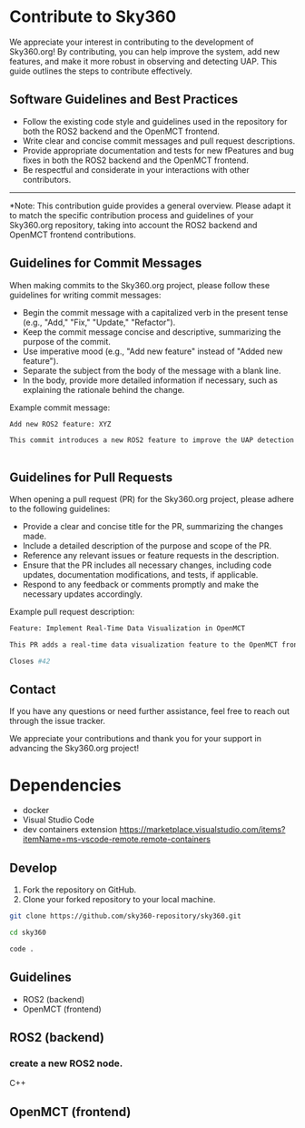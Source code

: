 # Contribute to Sky360
We appreciate your interest in contributing to the development of Sky360.org! By contributing, you can help improve the system, add new features, and make it more robust in observing and detecting UAP. This guide outlines the steps to contribute effectively.

## Software Guidelines and Best Practices
* Follow the existing code style and guidelines used in the repository for both the ROS2 backend and the OpenMCT frontend.
* Write clear and concise commit messages and pull request descriptions.
* Provide appropriate documentation and tests for new fPeatures and bug fixes in both the ROS2 backend and the OpenMCT frontend.
* Be respectful and considerate in your interactions with other contributors.

--- 
*Note: This contribution guide provides a general overview. Please adapt it to match the specific contribution process and guidelines of your Sky360.org repository, taking into account the ROS2 backend and OpenMCT frontend contributions.

## Guidelines for Commit Messages
When making commits to the Sky360.org project, please follow these guidelines for writing commit messages:

- Begin the commit message with a capitalized verb in the present tense (e.g., "Add," "Fix," "Update," "Refactor").
- Keep the commit message concise and descriptive, summarizing the purpose of the commit.
- Use imperative mood (e.g., "Add new feature" instead of "Added new feature").
- Separate the subject from the body of the message with a blank line.
- In the body, provide more detailed information if necessary, such as explaining the rationale behind the change.

Example commit message:

```bash
Add new ROS2 feature: XYZ

This commit introduces a new ROS2 feature to improve the UAP detection accuracy. The XYZ module is responsible for performing advanced object tracking algorithms based on machine learning techniques. This feature enhances the system's ability to identify and track UAP effectively.
  
```

## Guidelines for Pull Requests

When opening a pull request (PR) for the Sky360.org project, please adhere to the following guidelines:

- Provide a clear and concise title for the PR, summarizing the changes made.
- Include a detailed description of the purpose and scope of the PR.
- Reference any relevant issues or feature requests in the description.
- Ensure that the PR includes all necessary changes, including code updates, documentation modifications, and tests, if applicable.
- Respond to any feedback or comments promptly and make the necessary updates accordingly.

Example pull request description:

```bash
Feature: Implement Real-Time Data Visualization in OpenMCT

This PR adds a real-time data visualization feature to the OpenMCT frontend. It includes a new widget that displays live telemetry data from the Sky360 robotic system. Users can now monitor the detected objects and their attributes in real time, enhancing the situational awareness during UAP observations.

Closes #42

```

## Contact

If you have any questions or need further assistance, feel free to reach out through the issue tracker.

We appreciate your contributions and thank you for your support in advancing the Sky360.org project!

# Dependencies

- docker 
- Visual Studio Code 
- dev containers extension
  https://marketplace.visualstudio.com/items?itemName=ms-vscode-remote.remote-containers

## Develop 

1. Fork the repository on GitHub.
2. Clone your forked repository to your local machine.

```bash
git clone https://github.com/sky360-repository/sky360.git

cd sky360

code .
```

## Guidelines

- ROS2 (backend)
- OpenMCT (frontend)

## ROS2 (backend) 

### create a new ROS2 node. 

C++

## OpenMCT (frontend)